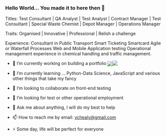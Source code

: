 ### Hello World... You made it to here then 👋

Titles:
Test Consultant | QA Analyst | Test Analyst | Contract Manager | Test Consultant | Special Waste Chemist | Depot Manager | Operations Manager

Traits:
Organised | Innovative | Professional | Relish a challenge

Experience:
Consultant in Public Transport Smart Ticketing Smartcard
Agile or Waterfall Processes
Web and Mobile Application testing
Operational management experience in chemical handling and traffic management.


- 🔭 I’m currently working on building a portfolio
<img align="center" src="https://github-readme-stats.vercel.app/api/top-langs/?username=vchealy&amp;layout=compact%22%20style=%22max-width:100%%20padding-right: 20px;"><img align="top" src="https://github-readme-stats.vercel.app/api?username=vchealy&amp;count_private=true&amp;show_icons=true&amp;theme=default&amp;hide_rank=true&amp;disable_animations=true&amp;custom_title=Stats" style="max-width:100%;">

- 🌱 I’m currently learning ... Python-Data Science,  JavaScript and various other things that take my fancy
- 👯 I’m looking to collaborate on front-end testing
- 🤔 I’m looking for test or other operational  employment
- 💬 Ask me about anything, I will do my best to help
- 📫 How to reach me by email: vchealy@gmail.com

- ⚡ Some day, life will be perfect for everyone


